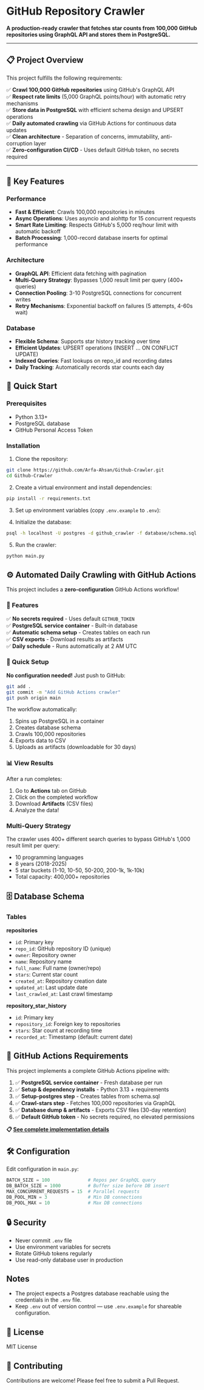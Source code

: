 # GitHub Repository Crawler

**A production-ready crawler that fetches star counts from 100,000 GitHub repositories using GraphQL API and stores them in PostgreSQL.**

---

## 📋 Project Overview

This project fulfills the following requirements:

✅ **Crawl 100,000 GitHub repositories** using GitHub's GraphQL API  
✅ **Respect rate limits** (5,000 GraphQL points/hour) with automatic retry mechanisms  
✅ **Store data in PostgreSQL** with efficient schema design and UPSERT operations  
✅ **Daily automated crawling** via GitHub Actions for continuous data updates  
✅ **Clean architecture** - Separation of concerns, immutability, anti-corruption layer  
✅ **Zero-configuration CI/CD** - Uses default GitHub token, no secrets required

---

## 🎯 Key Features

### Performance

- **Fast & Efficient**: Crawls 100,000 repositories in minutes
- **Async Operations**: Uses asyncio and aiohttp for 15 concurrent requests
- **Smart Rate Limiting**: Respects GitHub's 5,000 req/hour limit with automatic backoff
- **Batch Processing**: 1,000-record database inserts for optimal performance

### Architecture

- **GraphQL API**: Efficient data fetching with pagination
- **Multi-Query Strategy**: Bypasses 1,000 result limit per query (400+ queries)
- **Connection Pooling**: 3-10 PostgreSQL connections for concurrent writes
- **Retry Mechanisms**: Exponential backoff on failures (5 attempts, 4-60s wait)

### Database

- **Flexible Schema**: Supports star history tracking over time
- **Efficient Updates**: UPSERT operations (INSERT ... ON CONFLICT UPDATE)
- **Indexed Queries**: Fast lookups on repo_id and recording dates
- **Daily Tracking**: Automatically records star counts each day

## 🚀 Quick Start

### Prerequisites

- Python 3.13+
- PostgreSQL database
- GitHub Personal Access Token

### Installation

1. Clone the repository:

```bash
git clone https://github.com/Arfa-Ahsan/Github-Crawler.git
cd Github-Crawler
```

2. Create a virtual environment and install dependencies:

```bash
pip install -r requirements.txt
```

3. Set up environment variables (copy `.env.example` to `.env`):


4. Initialize the database:

```bash
psql -h localhost -U postgres -d github_crawler -f database/schema.sql
```

5. Run the crawler:

```bash
python main.py
```

## ⚙️ Automated Daily Crawling with GitHub Actions

This project includes a **zero-configuration** GitHub Actions workflow!

### 🎯 Features

✅ **No secrets required** - Uses default `GITHUB_TOKEN`  
✅ **PostgreSQL service container** - Built-in database  
✅ **Automatic schema setup** - Creates tables on each run  
✅ **CSV exports** - Download results as artifacts  
✅ **Daily schedule** - Runs automatically at 2 AM UTC

### 🚀 Quick Setup

**No configuration needed!** Just push to GitHub:

```bash
git add .
git commit -m "Add GitHub Actions crawler"
git push origin main
```

The workflow automatically:

1. Spins up PostgreSQL in a container
2. Creates database schema
3. Crawls 100,000 repositories
4. Exports data to CSV
5. Uploads as artifacts (downloadable for 30 days)

### 📊 View Results

After a run completes:

1. Go to **Actions** tab on GitHub
2. Click on the completed workflow
3. Download **Artifacts** (CSV files)
4. Analyze the data!

### Multi-Query Strategy

The crawler uses 400+ different search queries to bypass GitHub's 1,000 result limit per query:

- 10 programming languages
- 8 years (2018-2025)
- 5 star buckets (1-10, 10-50, 50-200, 200-1k, 1k-10k)
- Total capacity: 400,000+ repositories

## 🗄️ Database Schema

### Tables

**repositories**

- `id`: Primary key
- `repo_id`: GitHub repository ID (unique)
- `owner`: Repository owner
- `name`: Repository name
- `full_name`: Full name (owner/repo)
- `stars`: Current star count
- `created_at`: Repository creation date
- `updated_at`: Last update date
- `last_crawled_at`: Last crawl timestamp

**repository_star_history**

- `id`: Primary key
- `repository_id`: Foreign key to repositories
- `stars`: Star count at recording time
- `recorded_at`: Timestamp (default: current date)

## 🎯 GitHub Actions Requirements

This project implements a complete GitHub Actions pipeline with:

1. ✅ **PostgreSQL service container** - Fresh database per run
2. ✅ **Setup & dependency installs** - Python 3.13 + requirements
3. ✅ **Setup-postgres step** - Creates tables from schema.sql
4. ✅ **Crawl-stars step** - Fetches 100,000 repositories via GraphQL
5. ✅ **Database dump & artifacts** - Exports CSV files (30-day retention)
6. ✅ **Default GitHub token** - No secrets required, no elevated permissions

**📋 [See complete implementation details](PIPELINE_IMPLEMENTATION.md)**

## 🛠️ Configuration

Edit configuration in `main.py`:

```python
BATCH_SIZE = 100              # Repos per GraphQL query
DB_BATCH_SIZE = 1000          # Buffer size before DB insert
MAX_CONCURRENT_REQUESTS = 15  # Parallel requests
DB_POOL_MIN = 3               # Min DB connections
DB_POOL_MAX = 10              # Max DB connections
```

## 🔒 Security

- Never commit `.env` file
- Use environment variables for secrets
- Rotate GitHub tokens regularly
- Use read-only database user in production

## Notes

- The project expects a Postgres database reachable using the credentials in the `.env` file.
- Keep `.env` out of version control — use `.env.example` for shareable configuration.

## 📝 License

MIT License

## 🤝 Contributing

Contributions are welcome! Please feel free to submit a Pull Request.
